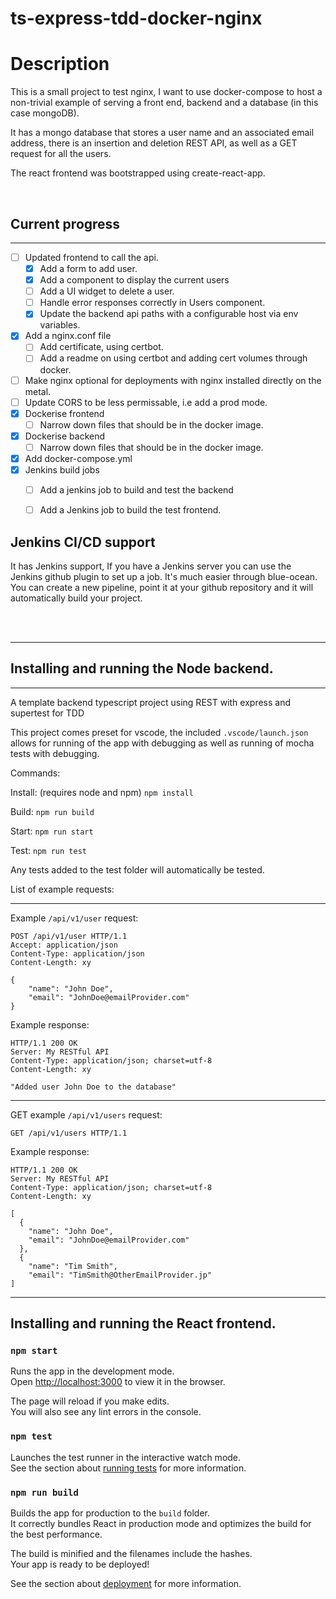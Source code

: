 # ts-express-tdd-docker-nginx


# Description

This is a small project to test nginx, I want to use docker-compose to host a non-trivial example of serving a front end, backend and a database (in this case mongoDB).

It has a mongo database that stores a user name and an associated email address, there is an insertion and deletion REST API, as well as a GET request for all the users.

The react frontend was bootstrapped using create-react-app.

<br/>

## Current progress
-------

- [ ] Updated frontend to call the api.
  - [x] Add a form to add user.
  - [x] Add a component to display the current users
  - [ ] Add a UI widget to delete a user.
  - [ ] Handle error responses correctly in Users component.
  - [x] Update the backend api paths with a configurable host via env variables.
- [x] Add a nginx.conf file
  - [ ] Add certificate, using certbot.
  - [ ] Add a readme on using certbot and adding cert volumes through docker. 
- [ ] Make nginx optional for deployments with nginx installed directly on the metal. 
- [ ] Update CORS to be less permissable, i.e add a prod mode. 
- [x] Dockerise frontend
  - [ ] Narrow down files that should be in the docker image.
- [x] Dockerise backend
  - [ ] Narrow down files that should be in the docker image.
- [x] Add docker-compose.yml
- [x] Jenkins build jobs
  - [ ] Add a jenkins job to build and test the backend
  - [ ] Add a Jenkins job to build the test frontend.


## Jenkins CI/CD support
It has Jenkins support, If you have a Jenkins server you can use the Jenkins github plugin to set up a job. It's much easier through blue-ocean. You can create a new pipeline, point it at your github repository and it will automatically build your project.

<br/>
<br/>


-------

## Installing and running the Node backend.
-------


A template backend typescript project using REST with express and supertest for TDD

This project comes preset for vscode, the included ```.vscode/launch.json``` allows for running of the app with debugging as well as running of mocha tests with debugging. 

Commands:

Install: (requires node and npm)
``` npm install ```

Build: 
``` npm run build ```

Start:
``` npm run start ```

Test:
``` npm run test ```

Any tests added to the test folder will automatically be tested. 

List of example requests:

---
Example ```/api/v1/user``` request:
```
POST /api/v1/user HTTP/1.1
Accept: application/json
Content-Type: application/json
Content-Length: xy

{
    "name": "John Doe",
    "email": "JohnDoe@emailProvider.com"
}
```
Example response:
```
HTTP/1.1 200 OK
Server: My RESTful API
Content-Type: application/json; charset=utf-8
Content-Length: xy

"Added user John Doe to the database" 

```
---
GET example ```/api/v1/users``` request:
```
GET /api/v1/users HTTP/1.1
```

Example response:
```
HTTP/1.1 200 OK
Server: My RESTful API
Content-Type: application/json; charset=utf-8
Content-Length: xy

[
  {
    "name": "John Doe",
    "email": "JohnDoe@emailProvider.com"
  },
  {
    "name": "Tim Smith",
    "email": "TimSmith@OtherEmailProvider.jp"
]
```

---

## Installing and running the React frontend.

### `npm start`

Runs the app in the development mode.\
Open [http://localhost:3000](http://localhost:3000) to view it in the browser.

The page will reload if you make edits.\
You will also see any lint errors in the console.

### `npm test`

Launches the test runner in the interactive watch mode.\
See the section about [running tests](https://facebook.github.io/create-react-app/docs/running-tests) for more information.

### `npm run build`

Builds the app for production to the `build` folder.\
It correctly bundles React in production mode and optimizes the build for the best performance.

The build is minified and the filenames include the hashes.\
Your app is ready to be deployed!

See the section about [deployment](https://facebook.github.io/create-react-app/docs/deployment) for more information.